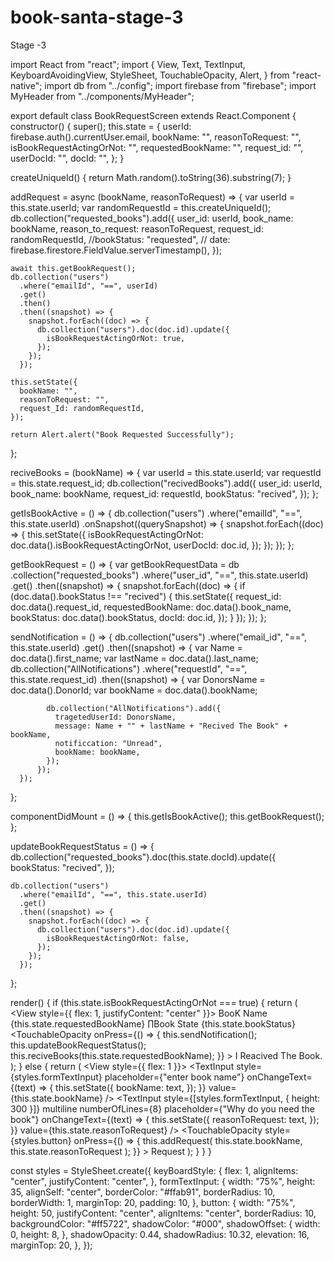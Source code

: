 # book-santa-stage-3
Stage -3



import React from "react";
import {
  View,
  Text,
  TextInput,
  KeyboardAvoidingView,
  StyleSheet,
  TouchableOpacity,
  Alert,
} from "react-native";
import db from "../config";
import firebase from "firebase";
import MyHeader from "../components/MyHeader";

export default class BookRequestScreen extends React.Component {
  constructor() {
    super();
    this.state = {
      userId: firebase.auth().currentUser.email,
      bookName: "",
      reasonToRequest: "",
      isBookRequestActingOrNot: "",
      requestedBookName: "",
      request_id: "",
      userDocId: "",
      docId: "",
    };
  }

  createUniqueId() {
    return Math.random().toString(36).substring(7);
  }

  addRequest = async (bookName, reasonToRequest) => {
    var userId = this.state.userId;
    var randomRequestId = this.createUniqueId();
    db.collection("requested_books").add({
      user_id: userId,
      book_name: bookName,
      reason_to_request: reasonToRequest,
      request_id: randomRequestId,
      //bookStatus: "requested",
    //  date: firebase.firestore.FieldValue.serverTimestamp(),
    });

    await this.getBookRequest();
    db.collection("users")
      .where("emailId", "==", userId)
      .get()
      .then()
      .then((snapshot) => {
        snapshot.forEach((doc) => {
          db.collection("users").doc(doc.id).update({
            isBookRequestActingOrNot: true,
          });
        });
      });

    this.setState({
      bookName: "",
      reasonToRequest: "",
      request_Id: randomRequestId,
    });

    return Alert.alert("Book Requested Successfully");
  };

  reciveBooks = (bookName) => {
    var userId = this.state.userId;
    var requestId = this.state.request_id;
    db.collection("recivedBooks").add({
      user_id: userId,
      book_name: bookName,
      request_id: requestId,
      bookStatus: "recived",
    });
  };

  getIsBookActive = () => {
    db.collection("users")
      .where("emailId", "==", this.state.userId)
      .onSnapshot((querySnapshot) => {
        snapshot.forEach((doc) => {
          this.setState({
            isBookRequestActingOrNot: doc.data().isBookRequestActingOrNot,
            userDocId: doc.id,
          });
        });
      });
  };

  getBookRequest = () => {
    var getBookRequestData = db
      .collection("requested_books")
      .where("user_id", "==", this.state.userId)
      .get()
      .then((snapshot) => {
        snapshot.forEach((doc) => {
          if (doc.data().bookStatus !== "recived") {
            this.setState({
              request_id: doc.data().request_id,
              requestedBookName: doc.data().book_name,
              bookStatus: doc.data().bookStatus,
              docId: doc.id,
            });
          }
        });
      });
  };

  sendNotification = () => {
    db.collection("users")
      .where("email_id", "==", this.state.userId)
      .get()
      .then((snapshot) => {
        var Name = doc.data().first_name;
        var lastName = doc.data().last_name;
        db.collection("AllNotifications")
          .where("requestId", "==", this.state.request_id)
          .then((snapshot) => {
            var DonorsName = doc.data().DonorId;
            var bookName = doc.data().bookName;

            db.collection("AllNotifications").add({
              tragetedUserId: DonorsName,
              message: Name + "" + lastName + "Recived The Book" + bookName,
              notificcation: "Unread",
              bookName: bookName,
            });
          });
      });
  };

  componentDidMount = () => {
    this.getIsBookActive();
    this.getBookRequest();
  };

  updateBookRequestStatus = () => {
    db.collection("requested_books").doc(this.state.docId).update({
      bookStatus: "recived",
    });

    db.collection("users")
      .where("emailId", "==", this.state.userId)
      .get()
      .then((snapshot) => {
        snapshot.forEach((doc) => {
          db.collection("users").doc(doc.id).update({
            isBookRequestActingOrNot: false,
          });
        });
      });
  };

  render() {
    if (this.state.isBookRequestActingOrNot === true) {
      return (
        <View style={{ flex: 1, justifyContent: "center" }}>
          <View>
            <Text> BooK Name</Text>
            <Text>{this.state.requestedBookName}</Text>
          </View>
          <View>
            ∏<Text>Book State</Text>
            <Text>{this.state.bookStatus}</Text>
          </View>
          <TouchableOpacity
            onPress={() => {
              this.sendNotification();
              this.updateBookRequestStatus();
              this.reciveBooks(this.state.requestedBookName);
            }}
          >
            <Text>I Reacived The Book.</Text>
          </TouchableOpacity>
        </View>
      );
    } else {
      return (
        <View style={{ flex: 1 }}>
          <MyHeader title="Request Book" />
          <KeyboardAvoidingView style={styles.keyBoardStyle}>
            <TextInput
              style={styles.formTextInput}
              placeholder={"enter book name"}
              onChangeText={(text) => {
                this.setState({
                  bookName: text,
                });
              }}
              value={this.state.bookName}
            />
            <TextInput
              style={[styles.formTextInput, { height: 300 }]}
              multiline
              numberOfLines={8}
              placeholder={"Why do you need the book"}
              onChangeText={(text) => {
                this.setState({
                  reasonToRequest: text,
                });
              }}
              value={this.state.reasonToRequest}
            />
            <TouchableOpacity
              style={styles.button}
              onPress={() => {
                this.addRequest(
                  this.state.bookName,
                  this.state.reasonToRequest
                );
              }}
            >
              <Text>Request</Text>
            </TouchableOpacity>
          </KeyboardAvoidingView>
        </View>
      );
    }
  }
}

const styles = StyleSheet.create({
  keyBoardStyle: {
    flex: 1,
    alignItems: "center",
    justifyContent: "center",
  },
  formTextInput: {
    width: "75%",
    height: 35,
    alignSelf: "center",
    borderColor: "#ffab91",
    borderRadius: 10,
    borderWidth: 1,
    marginTop: 20,
    padding: 10,
  },
  button: {
    width: "75%",
    height: 50,
    justifyContent: "center",
    alignItems: "center",
    borderRadius: 10,
    backgroundColor: "#ff5722",
    shadowColor: "#000",
    shadowOffset: {
      width: 0,
      height: 8,
    },
    shadowOpacity: 0.44,
    shadowRadius: 10.32,
    elevation: 16,
    marginTop: 20,
  },
});



